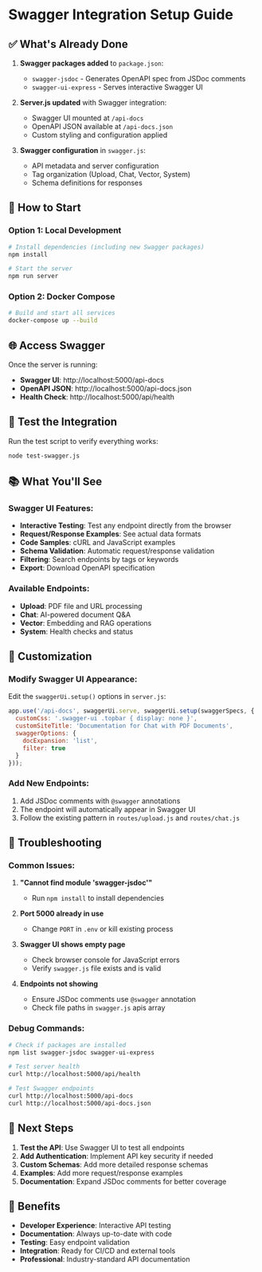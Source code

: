 # Swagger Integration Setup Guide

## ✅ What's Already Done

1. **Swagger packages added** to `package.json`:
   - `swagger-jsdoc` - Generates OpenAPI spec from JSDoc comments
   - `swagger-ui-express` - Serves interactive Swagger UI

2. **Server.js updated** with Swagger integration:
   - Swagger UI mounted at `/api-docs`
   - OpenAPI JSON available at `/api-docs.json`
   - Custom styling and configuration applied

3. **Swagger configuration** in `swagger.js`:
   - API metadata and server configuration
   - Tag organization (Upload, Chat, Vector, System)
   - Schema definitions for responses

## 🚀 How to Start

### Option 1: Local Development
```bash
# Install dependencies (including new Swagger packages)
npm install

# Start the server
npm run server
```

### Option 2: Docker Compose
```bash
# Build and start all services
docker-compose up --build
```

## 🌐 Access Swagger

Once the server is running:

- **Swagger UI**: http://localhost:5000/api-docs
- **OpenAPI JSON**: http://localhost:5000/api-docs.json
- **Health Check**: http://localhost:5000/api/health

## 🧪 Test the Integration

Run the test script to verify everything works:
```bash
node test-swagger.js
```

## 📚 What You'll See

### Swagger UI Features:
- **Interactive Testing**: Test any endpoint directly from the browser
- **Request/Response Examples**: See actual data formats
- **Code Samples**: cURL and JavaScript examples
- **Schema Validation**: Automatic request/response validation
- **Filtering**: Search endpoints by tags or keywords
- **Export**: Download OpenAPI specification

### Available Endpoints:
- **Upload**: PDF file and URL processing
- **Chat**: AI-powered document Q&A
- **Vector**: Embedding and RAG operations
- **System**: Health checks and status

## 🔧 Customization

### Modify Swagger UI Appearance:
Edit the `swaggerUi.setup()` options in `server.js`:
```javascript
app.use('/api-docs', swaggerUi.serve, swaggerUi.setup(swaggerSpecs, {
  customCss: '.swagger-ui .topbar { display: none }',
  customSiteTitle: 'Documentation for Chat with PDF Documents',
  swaggerOptions: {
    docExpansion: 'list',
    filter: true
  }
}));
```

### Add New Endpoints:
1. Add JSDoc comments with `@swagger` annotations
2. The endpoint will automatically appear in Swagger UI
3. Follow the existing pattern in `routes/upload.js` and `routes/chat.js`

## 🐛 Troubleshooting

### Common Issues:

1. **"Cannot find module 'swagger-jsdoc'"**
   - Run `npm install` to install dependencies

2. **Port 5000 already in use**
   - Change `PORT` in `.env` or kill existing process

3. **Swagger UI shows empty page**
   - Check browser console for JavaScript errors
   - Verify `swagger.js` file exists and is valid

4. **Endpoints not showing**
   - Ensure JSDoc comments use `@swagger` annotation
   - Check file paths in `swagger.js` apis array

### Debug Commands:
```bash
# Check if packages are installed
npm list swagger-jsdoc swagger-ui-express

# Test server health
curl http://localhost:5000/api/health

# Test Swagger endpoints
curl http://localhost:5000/api-docs
curl http://localhost:5000/api-docs.json
```

## 📖 Next Steps

1. **Test the API**: Use Swagger UI to test all endpoints
2. **Add Authentication**: Implement API key security if needed
3. **Custom Schemas**: Add more detailed response schemas
4. **Examples**: Add more request/response examples
5. **Documentation**: Expand JSDoc comments for better coverage

## 🎯 Benefits

- **Developer Experience**: Interactive API testing
- **Documentation**: Always up-to-date with code
- **Testing**: Easy endpoint validation
- **Integration**: Ready for CI/CD and external tools
- **Professional**: Industry-standard API documentation
